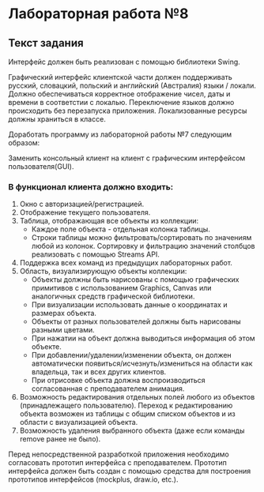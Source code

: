 # Лабораторная работа №8

## Текст задания

Интерфейс должен быть реализован с помощью библиотеки Swing.

Графический интерфейс клиентской части должен поддерживать русский, словацкий, польский и английский (Австралия) языки / локали. Должно обеспечиваться корректное отображение чисел, даты и времени в соответстии с локалью. Переключение языков должно происходить без перезапуска приложения. Локализованные ресурсы должны храниться в классе.

Доработать программу из лабораторной работы №7 следующим образом:

Заменить консольный клиент на клиент с графическим интерфейсом пользователя(GUI).

### В функционал клиента должно входить:

1. Окно с авторизацией/регистрацией.
2. Отображение текущего пользователя.
3. Таблица, отображающая все объекты из коллекции:
   - Каждое поле объекта - отдельная колонка таблицы.
   - Строки таблицы можно фильтровать/сортировать по значениям любой из колонок. Сортировку и фильтрацию значений столбцов реализовать с помощью Streams API.
4. Поддержка всех команд из предыдущих лабораторных работ.
5. Область, визуализирующую объекты коллекции:
   - Объекты должны быть нарисованы с помощью графических примитивов с использованием Graphics, Canvas или аналогичных средств графической библиотеки.
   - При визуализации использовать данные о координатах и размерах объекта.
   - Объекты от разных пользователей должны быть нарисованы разными цветами.
   - При нажатии на объект должна выводиться информация об этом объекте.
   - При добавлении/удалении/изменении объекта, он должен автоматически появиться/исчезнуть/измениться на области как владельца, так и всех других клиентов.
   - При отрисовке объекта должна воспроизводиться согласованная с преподавателем анимация.
6. Возможность редактирования отдельных полей любого из объектов (принадлежащего пользователю). Переход к редактированию объекта возможен из таблицы с общим списком объектов и из области с визуализацией объекта.
7. Возможность удаления выбранного объекта (даже если команды remove ранее не было).

Перед непосредственной разработкой приложения необходимо согласовать прототип интерфейса с преподавателем. Прототип интерфейса должен быть создан с помощью средства для построения прототипов интерфейсов (mockplus, draw.io, etc.).
